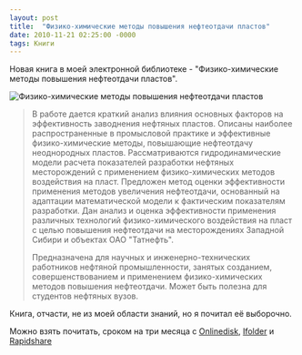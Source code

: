 ```yaml
---
layout: post
title:  "Физико-химические методы повышения нефтеотдачи пластов"
date: 2010-11-21 02:25:00 -0000
tags: Книги
---
```


Новая книга в моей электронной библиотеке - "Физико-химические методы повышения нефтеотдачи пластов".

<img src="http://2nature.me/files/Nefteotdacha.jpg" alt="Физико-химические методы повышения нефтеотдачи пластов" />

>  В работе дается краткий анализ влияния основных факторов на  эффективность заводнения нефтяных пластов. Описаны наиболее распространенные в промысловой практике и  эффективные физико-химические методы, повышающие нефтеотдачу неоднородных пластов. Рассматриваются гидродинамические модели расчета показателей разработки нефтяных месторождений с применением физико-химических методов воздействия на пласт. Предложен метод оценки эффективности применения методов увеличения нефтеотдачи, основанный на адаптации математической модели к фактическим показателям разработки. Дан анализ и оценка эффективности применения различных технологий физико-химического воздействия на пласт с целью повышения нефтеотдачи на месторождениях Западной Сибири и объектах ОАО "Татнефть". 
>
> Предназначена для научных и инженерно-технических работников нефтяной промышленности, занятых созданием, совершенствованием и применением физико-химических методов повышения нефтеотдачи. Может быть полезна для студентов нефтяных вузов. 

Книга, отчасти, не из моей области знаний, но я почитал её выборочно.

Можно взять почитать, сроком на три месяца с <a href="http://www.onlinedisk.ru/file/556197/">Onlinedisk</a>, <a href="http://infanata.ifolder.ru/20372782">Ifolder</a> и <a href="http://rapidshare.com/files/432052883/I.A.Shvecov__V.N.Manyrin._Fiziko-ximicheskie_metody_uvelicheniya_nefteotdachi_plastov__Samara__2000_">Rapidshare</a>